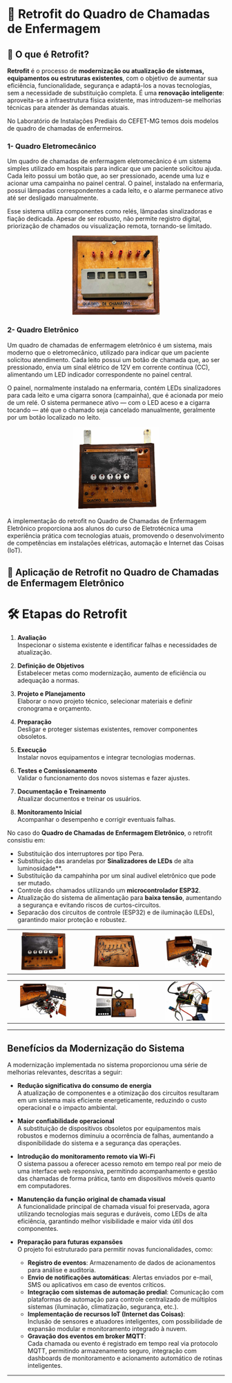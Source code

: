 # 🔧 Retrofit do Quadro de Chamadas de Enfermagem

## 🔬 O que é Retrofit?

**Retrofit** é o processo de **modernização ou atualização de sistemas, equipamentos ou estruturas existentes**, com o objetivo de aumentar sua eficiência, funcionalidade, segurança e adaptá-los a novas tecnologias, sem a necessidade de substituição completa. É uma **renovação inteligente**: aproveita-se a infraestrutura física existente, mas introduzem-se melhorias técnicas para atender às demandas atuais.

No Laboratório de Instalações Prediais do CEFET-MG temos dois modelos de quadro de chamadas de enfermeiros. 

### 1- Quadro Eletromecânico

Um quadro de chamadas de enfermagem eletromecânico é um sistema simples utilizado em hospitais para indicar que um paciente solicitou ajuda. Cada leito possui um botão que, ao ser pressionado, acende uma luz  e  acionar uma campainha no painel central. O painel, instalado na enfermaria, possui lâmpadas correspondentes a cada leito, e o alarme permanece ativo até ser desligado manualmente.

Esse sistema utiliza componentes como relés, lâmpadas sinalizadoras e fiação dedicada. Apesar de ser robusto, não permite registro digital, priorização de chamados ou visualização remota, tornando-se limitado.
<p align="center">
  <img src="https://raw.githubusercontent.com/Epaminondaslage/quadro_de_chamadas/main/img/quadro_de_chamadas_eletromecanico.jpg" alt="Painel Eletromecanico" width="40%">
</p>

### 2- Quadro Eletrônico

Um quadro de chamadas de enfermagem eletrônico é um sistema, mais moderno que o eletromecânico, utilizado para indicar que um paciente solicitou atendimento. Cada leito possui um botão de chamada que, ao ser pressionado, envia um sinal elétrico de 12V em corrente contínua (CC), alimentando um LED indicador correspondente no painel central.

O painel, normalmente instalado na enfermaria, contém LEDs sinalizadores para cada leito e uma cigarra sonora (campainha), que é acionada por meio de um relé. O sistema permanece ativo — com o LED aceso e a cigarra tocando — até que o chamado seja cancelado manualmente, geralmente por um botão localizado no leito.

<p align="center">
  <img src="https://raw.githubusercontent.com/Epaminondaslage/quadro_de_chamadas/main/img/quadro_de_chamadas6.jpeg" alt="Painel atual" width="40%">
</p>

A implementação do retrofit no Quadro de Chamadas de Enfermagem Eletrônico proporciona aos alunos do curso de Eletrotécnica uma experiência prática com tecnologias atuais, promovendo o desenvolvimento de competências em instalações elétricas, automação e Internet das Coisas (IoT).

## 🔧 Aplicação de Retrofit no Quadro de Chamadas de Enfermagem Eletrônico

# 🛠️ Etapas do Retrofit

1. **Avaliação**  
   Inspecionar o sistema existente e identificar falhas e necessidades de atualização.

2. **Definição de Objetivos**  
   Estabelecer metas como modernização, aumento de eficiência ou adequação a normas.

3. **Projeto e Planejamento**  
   Elaborar o novo projeto técnico, selecionar materiais e definir cronograma e orçamento.

4. **Preparação**  
   Desligar e proteger sistemas existentes, remover componentes obsoletos.

5. **Execução**  
   Instalar novos equipamentos e integrar tecnologias modernas.

6. **Testes e Comissionamento**  
   Validar o funcionamento dos novos sistemas e fazer ajustes.

7. **Documentação e Treinamento**  
   Atualizar documentos e treinar os usuários.

8. **Monitoramento Inicial**  
   Acompanhar o desempenho e corrigir eventuais falhas.


No caso do **Quadro de Chamadas de Enfermagem Eletrônico**, o retrofit consistiu em:

- Substituição dos interruptores por tipo  Pera.
- Substituição das arandelas por **Sinalizadores de LEDs** de alta luminosidade**.
- Substituição da campahinha por um sinal audivel eletrônico que pode ser mutado.
- Controle dos chamados utilizando um **microcontrolador ESP32**.
- Atualização do sistema de alimentação para **baixa tensão**, aumentando a segurança e evitando riscos de curtos-circuitos.
- Separacão dos circuitos de controle (ESP32) e de iluminação (LEDs), garantindo maior proteção e robustez.
<table>
  <tr>
    <td align="center">
      <img src="https://raw.githubusercontent.com/Epaminondaslage/quadro_de_chamadas/main/img/quadro_de_chamadas.jpeg" alt="Detalhe 1" width="70%">
    </td>
    <td align="center">
      <img src="https://raw.githubusercontent.com/Epaminondaslage/quadro_de_chamadas/main/img/quadro_de_chamadas3.jpeg" alt="Detalhe 2" width="70%">
    </td>
    <td align="center">
      <img src="https://raw.githubusercontent.com/Epaminondaslage/quadro_de_chamadas/main/img/quadro_de_chamadas5.jpeg" alt="Detalhe 3" width="70%">
    </td>
  </tr>
</table>
  <table>
  <tr>
    <td align="center">
      <img src="https://raw.githubusercontent.com/Epaminondaslage/quadro_de_chamadas/main/img/quadro_de_chamadas8.jpeg" alt="quadro_de_chamadas" width="70%">
    </td>
    <td align="center">
      <img src="https://raw.githubusercontent.com/Epaminondaslage/quadro_de_chamadas/main/img/quadro_de_chamadas7.jpeg" alt="quadro_de_chamadas" width="70%">
    </td>
    <td align="center">
      <img src="https://raw.githubusercontent.com/Epaminondaslage/quadro_de_chamadas/main/img/quadro_de_chamadas9.jpeg" alt="quadro_de_chamadas" width="70%">
    </td>
  </tr>
</table>

---

## Benefícios da Modernização do Sistema

A modernização implementada no sistema proporcionou uma série de melhorias relevantes, descritas a seguir:

- **Redução significativa do consumo de energia**  
  A atualização de componentes e a otimização dos circuitos resultaram em um sistema mais eficiente energeticamente, reduzindo o custo operacional e o impacto ambiental.

- **Maior confiabilidade operacional**  
  A substituição de dispositivos obsoletos por equipamentos mais robustos e modernos diminuiu a ocorrência de falhas, aumentando a disponibilidade do sistema e a segurança das operações.

- **Introdução do monitoramento remoto via Wi-Fi**  
  O sistema passou a oferecer acesso remoto em tempo real por meio de uma interface web responsiva, permitindo acompanhamento e gestão das chamadas de forma prática, tanto em dispositivos móveis quanto em computadores.

- **Manutenção da função original de chamada visual**  
  A funcionalidade principal de chamada visual foi preservada, agora utilizando tecnologias mais seguras e duráveis, como LEDs de alta eficiência, garantindo melhor visibilidade e maior vida útil dos componentes.

- **Preparação para futuras expansões**  
  O projeto foi estruturado para permitir novas funcionalidades, como:
  - **Registro de eventos**: Armazenamento de dados de acionamentos para análise e auditoria.
  - **Envio de notificações automáticas**: Alertas enviados por e-mail, SMS ou aplicativos em caso de eventos críticos.
  - **Integração com sistemas de automação predial**: Comunicação com plataformas de automação para controle centralizado de múltiplos sistemas (iluminação, climatização, segurança, etc.).
  - **Implementação de recursos IoT (Internet das Coisas)**:  
    Inclusão de sensores e atuadores inteligentes, com possibilidade de expansão modular e monitoramento integrado à nuvem.
  - **Gravação dos eventos em broker MQTT**:  
    Cada chamada ou evento é registrado em tempo real via protocolo MQTT, permitindo armazenamento seguro, integração com dashboards de monitoramento e acionamento automático de rotinas inteligentes.

---
